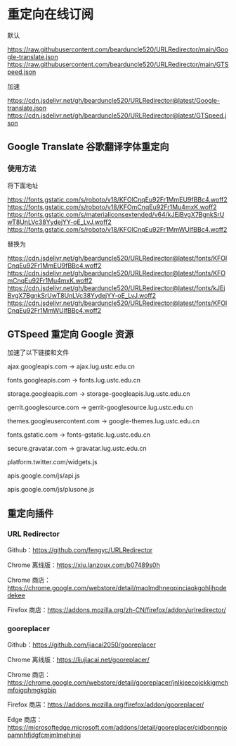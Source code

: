 # 重定向在线订阅

默认

https://raw.githubusercontent.com/bearduncle520/URLRedirector/main/Google-translate.json
https://raw.githubusercontent.com/bearduncle520/URLRedirector/main/GTSpeed.json

加速

https://cdn.jsdelivr.net/gh/bearduncle520/URLRedirector@latest/Google-translate.json
https://cdn.jsdelivr.net/gh/bearduncle520/URLRedirector@latest/GTSpeed.json

## Google Translate 谷歌翻译字体重定向

### 使用方法

将下面地址

https://fonts.gstatic.com/s/roboto/v18/KFOlCnqEu92Fr1MmEU9fBBc4.woff2
https://fonts.gstatic.com/s/roboto/v18/KFOmCnqEu92Fr1Mu4mxK.woff2
https://fonts.gstatic.com/s/materialiconsextended/v64/kJEjBvgX7BgnkSrUwT8UnLVc38YydejYY-oE_LvJ.woff2
https://fonts.gstatic.com/s/roboto/v18/KFOlCnqEu92Fr1MmWUlfBBc4.woff2

替换为

https://cdn.jsdelivr.net/gh/bearduncle520/URLRedirector@latest/fonts/KFOlCnqEu92Fr1MmEU9fBBc4.woff2
https://cdn.jsdelivr.net/gh/bearduncle520/URLRedirector@latest/fonts/KFOmCnqEu92Fr1Mu4mxK.woff2
https://cdn.jsdelivr.net/gh/bearduncle520/URLRedirector@latest/fonts/kJEjBvgX7BgnkSrUwT8UnLVc38YydejYY-oE_LvJ.woff2
https://cdn.jsdelivr.net/gh/bearduncle520/URLRedirector@latest/fonts/KFOlCnqEu92Fr1MmWUlfBBc4.woff2

## GTSpeed 重定向 Google 资源

加速了以下链接和文件

ajax.googleapis.com → ajax.lug.ustc.edu.cn

fonts.googleapis.com → fonts.lug.ustc.edu.cn

storage.googleapis.com → storage-googleapis.lug.ustc.edu.cn

gerrit.googlesource.com → gerrit-googlesource.lug.ustc.edu.cn

themes.googleusercontent.com → google-themes.lug.ustc.edu.cn

fonts.gstatic.com → fonts-gstatic.lug.ustc.edu.cn

secure.gravatar.com → gravatar.lug.ustc.edu.cn

platform.twitter.com/widgets.js

apis.google.com/js/api.js

apis.google.com/js/plusone.js

## 重定向插件

### URL Redirector

Github：https://github.com/fengyc/URLRedirector

Chrome 离线版：https://xiu.lanzoux.com/b07489s0h

Chrome 商店：https://chrome.google.com/webstore/detail/maolmdhneopinciaokgohljhpdedekee

Firefox 商店：https://addons.mozilla.org/zh-CN/firefox/addon/urlredirector/

### gooreplacer

Github：https://github.com/jiacai2050/gooreplacer

Chrome 离线版：https://liujiacai.net/gooreplacer/

Chrome 商店：https://chrome.google.com/webstore/detail/gooreplacer/jnlkjeecojckkigmchmfoigphmgkgbip

Firefox 商店：https://addons.mozilla.org/firefox/addon/gooreplacer/

Edge 商店：https://microsoftedge.microsoft.com/addons/detail/gooreplacer/cidbonnpjopamnhfjdgfcmjmlmehjnej
